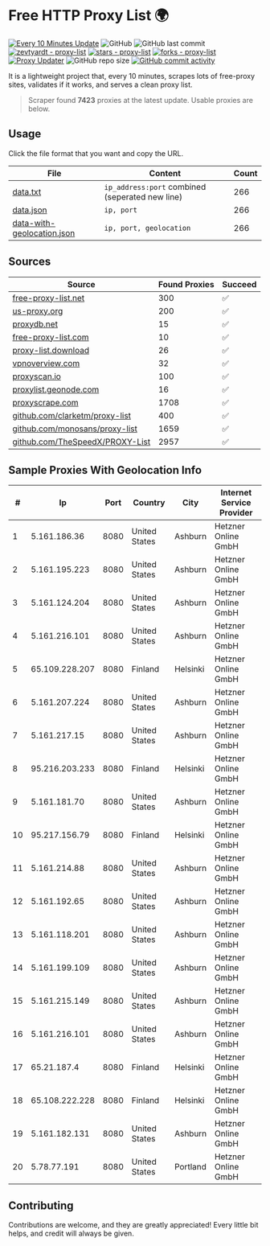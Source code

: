 
# Free HTTP Proxy List 🌍

[![Every 10 Minutes Update](https://github.com/mertguvencli/http-proxy-list/actions/workflows/main.yml/badge.svg?branch=main)](https://github.com/mertguvencli/http-proxy-list/actions/workflows/main.yml)
![GitHub](https://img.shields.io/github/license/mertguvencli/http-proxy-list)
![GitHub last commit](https://img.shields.io/github/last-commit/mertguvencli/http-proxy-list)
[![zevtyardt - proxy-list](https://img.shields.io/static/v1?label=zevtyardt&message=proxy-list&color=blue&logo=github)](https://github.com/zevtyardt/proxy-list "Go to GitHub repo")
[![stars - proxy-list](https://img.shields.io/github/stars/zevtyardt/proxy-list?style=social)](https://github.com/zevtyardt/proxy-list)
[![forks - proxy-list](https://img.shields.io/github/forks/zevtyardt/proxy-list?style=social)](https://github.com/zevtyardt/proxy-list)
[![Proxy Updater](https://github.com/zevtyardt/proxy-list/workflows/Proxy%20Updater/badge.svg)](https://github.com/zevtyardt/proxy-list/actions?query=workflow:"Proxy+Updater")
![GitHub repo size](https://img.shields.io/github/repo-size/zevtyardt/proxy-list)
[![GitHub commit activity](https://img.shields.io/github/commit-activity/m/zevtyardt/proxy-list?logo=commits)](https://github.com/zevtyardt/proxy-list/commits/main)

It is a lightweight project that, every 10 minutes, scrapes lots of free-proxy sites, validates if it works, and serves a clean proxy list.

> Scraper found **7423** proxies at the latest update. Usable proxies are below.

## Usage

Click the file format that you want and copy the URL.

|File|Content|Count|
|----|-------|-----|
|[data.txt](https://raw.githubusercontent.com/mertguvencli/http-proxy-list/main/proxy-list/data.txt)|`ip_address:port` combined (seperated new line)|266|
|[data.json](https://raw.githubusercontent.com/mertguvencli/http-proxy-list/main/proxy-list/data.json)|`ip, port`|266|
|[data-with-geolocation.json](https://raw.githubusercontent.com/mertguvencli/http-proxy-list/main/proxy-list/data-with-geolocation.json)|`ip, port, geolocation`|266|

## Sources

|Source|Found Proxies|Succeed|
|------|-------------|-------|
|[free-proxy-list.net](https://free-proxy-list.net)|300|✅|
|[us-proxy.org](https://www.us-proxy.org)|200|✅|
|[proxydb.net](http://proxydb.net)|15|✅|
|[free-proxy-list.com](https://free-proxy-list.com/?page=&port=&type%5B%5D=http&type%5B%5D=https&up_time=0&search=Search)|10|✅|
|[proxy-list.download](https://www.proxy-list.download/HTTP)|26|✅|
|[vpnoverview.com](https://vpnoverview.com/privacy/anonymous-browsing/free-proxy-servers)|32|✅|
|[proxyscan.io](https://www.proxyscan.io)|100|✅|
|[proxylist.geonode.com](https://proxylist.geonode.com/api/proxy-list?limit=300&page=1&sort_by=lastChecked&sort_type=desc&protocols=http,https)|16|✅|
|[proxyscrape.com](https://api.proxyscrape.com/v2/?request=displayproxies&protocol=http&timeout=10000&country=all&ssl=all&anonymity=all)|1708|✅|
|[github.com/clarketm/proxy-list](https://raw.githubusercontent.com/clarketm/proxy-list/master/proxy-list-raw.txt)|400|✅|
|[github.com/monosans/proxy-list](https://raw.githubusercontent.com/monosans/proxy-list/main/proxies/http.txt)|1659|✅|
|[github.com/TheSpeedX/PROXY-List](https://raw.githubusercontent.com/TheSpeedX/PROXY-List/master/http.txt)|2957|✅|


## Sample Proxies With Geolocation Info

|#|Ip|Port|Country|City|Internet Service Provider|
|-|--|----|-------|----|-------------------------|
|1|5.161.186.36|8080|United States|Ashburn|Hetzner Online GmbH|
|2|5.161.195.223|8080|United States|Ashburn|Hetzner Online GmbH|
|3|5.161.124.204|8080|United States|Ashburn|Hetzner Online GmbH|
|4|5.161.216.101|8080|United States|Ashburn|Hetzner Online GmbH|
|5|65.109.228.207|8080|Finland|Helsinki|Hetzner Online GmbH|
|6|5.161.207.224|8080|United States|Ashburn|Hetzner Online GmbH|
|7|5.161.217.15|8080|United States|Ashburn|Hetzner Online GmbH|
|8|95.216.203.233|8080|Finland|Helsinki|Hetzner Online GmbH|
|9|5.161.181.70|8080|United States|Ashburn|Hetzner Online GmbH|
|10|95.217.156.79|8080|Finland|Helsinki|Hetzner Online GmbH|
|11|5.161.214.88|8080|United States|Ashburn|Hetzner Online GmbH|
|12|5.161.192.65|8080|United States|Ashburn|Hetzner Online GmbH|
|13|5.161.118.201|8080|United States|Ashburn|Hetzner Online GmbH|
|14|5.161.199.109|8080|United States|Ashburn|Hetzner Online GmbH|
|15|5.161.215.149|8080|United States|Ashburn|Hetzner Online GmbH|
|16|5.161.216.101|8080|United States|Ashburn|Hetzner Online GmbH|
|17|65.21.187.4|8080|Finland|Helsinki|Hetzner Online GmbH|
|18|65.108.222.228|8080|Finland|Helsinki|Hetzner Online GmbH|
|19|5.161.182.131|8080|United States|Ashburn|Hetzner Online GmbH|
|20|5.78.77.191|8080|United States|Portland|Hetzner Online GmbH|



## Contributing

Contributions are welcome, and they are greatly appreciated! Every
little bit helps, and credit will always be given.

